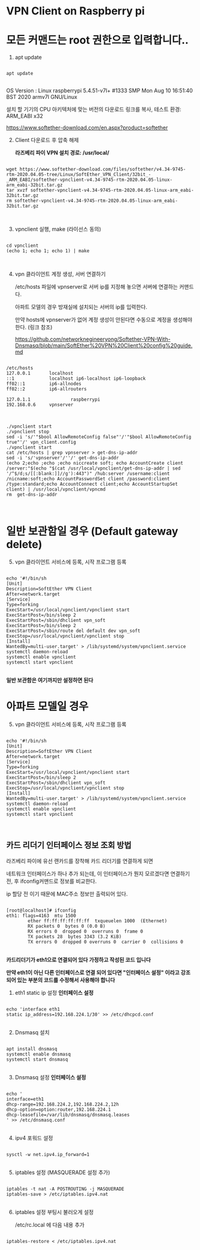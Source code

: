 # VPN Client on Raspberry pi

# 모든 커맨드는 root 권한으로 입력합니다..

1. apt update
<pre>
<code>
apt update
</code>
</pre>
OS Version : Linux raspberrypi 5.4.51-v7l+ #1333 SMP Mon Aug 10 16:51:40 BST 2020 armv7l GNU/Linux

설치 할 기기의 CPU 아키텍처에 맞는 버전의 다운로드 링크를 복사, 테스트 환경: ARM_EABI x32

<https://www.softether-download.com/en.aspx?product=softether>

2. Client 다운로드 후 압축 해제

    __라즈베리 파이 VPN 설치 경로: /usr/local/__
<pre>
<code>
wget https://www.softether-download.com/files/softether/v4.34-9745-rtm-2020.04.05-tree/Linux/SoftEther_VPN_Client/32bit_-_ARM_EABI/softether-vpnclient-v4.34-9745-rtm-2020.04.05-linux-arm_eabi-32bit.tar.gz
tar xvzf softether-vpnclient-v4.34-9745-rtm-2020.04.05-linux-arm_eabi-32bit.tar.gz
rm softether-vpnclient-v4.34-9745-rtm-2020.04.05-linux-arm_eabi-32bit.tar.gz

</code>
</pre>
3. vpnclient 실행, make (라이선스 동의)
<pre>
<code>
cd vpnclient
(echo 1; echo 1; echo 1) | make

</code>
</pre>
4. vpn 클라이언트 계정 생성, 서버 연결하기

    /etc/hosts 파일에 vpnserver로 서버 ip를 지정해 놓으면 서버에 연결하는 커맨드다.

    아파트 모델의 경우 방재실에 설치되는 서버의 ip를 입력한다.

    만약 hosts에 vpnserver가 없어 계정 생성이 안된다면 수동으로 계정을 생성해야 한다. (링크 참조)

    <https://github.com/networknegineeryong/Softether-VPN-With-Dnsmasq/blob/main/SoftEther%20VPN%20Client%20config%20guide.md>

<pre>
<code>
/etc/hosts
127.0.0.1       localhost
::1             localhost ip6-localhost ip6-loopback
ff02::1         ip6-allnodes
ff02::2         ip6-allrouters

127.0.1.1               raspberrypi
192.168.0.6     vpnserver
</code>
</pre>
<pre>
<code>
./vpnclient start
./vpnclient stop
sed -i 's/'"$bool AllowRemoteConfig false"'/'"$bool AllowRemoteConfig true"'/' vpn_client.config
./vpnclient start
cat /etc/hosts | grep vpnserver > get-dns-ip-addr
sed -i 's/'vpnserver'/''/' get-dns-ip-addr
(echo 2;echo ;echo ;echo niccreate soft; echo AccountCreate client /server:"$(echo "$(cat /usr/local/vpnclient/get-dns-ip-addr | sed '/^$/d;s/[[:blank:]]//g'):443")" /hub:server /username:client /nicname:soft;echo AccountPasswordSet client /password:client /type:standard;echo AccountConnect client;echo AccountStartupSet client) | /usr/local/vpnclient/vpncmd
rm  get-dns-ip-addr

</code>
</pre>

# 일반 보관함일 경우 (Default gateway delete)
5. vpn 클라이언트 서비스에 등록, 시작 프로그램 등록
<pre>
<code>  
echo '#!/bin/sh
[Unit]
Description=SoftEther VPN Client
After=network.target
[Service]
Type=forking
ExecStart=/usr/local/vpnclient/vpnclient start
ExecStartPost=/bin/sleep 2
ExecStartPost=/sbin/dhclient vpn_soft
ExecStartPost=/bin/sleep 2
ExecStartPost=/sbin/route del default dev vpn_soft
ExecStop=/usr/local/vpnclient/vpnclient stop
[Install]
WantedBy=multi-user.target' > /lib/systemd/system/vpnclient.service
systemctl daemon-reload
systemctl enable vpnclient
systemctl start vpnclient
</code>
</pre>
__일반 보관함은 여기까지만 설정하면 된다__

# 아파트 모델일 경우
5. vpn 클라이언트 서비스에 등록, 시작 프로그램 등록
<pre>
<code>  
echo '#!/bin/sh
[Unit]
Description=SoftEther VPN Client
After=network.target
[Service]
Type=forking
ExecStart=/usr/local/vpnclient/vpnclient start
ExecStartPost=/bin/sleep 2
ExecStartPost=/sbin/dhclient vpn_soft
ExecStop=/usr/local/vpnclient/vpnclient stop
[Install]
WantedBy=multi-user.target' > /lib/systemd/system/vpnclient.service
systemctl daemon-reload
systemctl enable vpnclient
systemctl start vpnclient

</code>
</pre>

##   카드 리더기 인터페이스 정보 조회 방법
라즈베리 파이에 유선 랜카드를 장착해 카드 리더기를 연결하게 되면

네트워크 인터페이스가 하나 추가 되는데, 이 인터페이스가 뭔지 모르겠다면 연결하기 전, 후 ifconfig커맨드로 정보를 비교한다.

ip 할당 전 이기 때문에 MAC주소 정보만 출력되어 있다.
<pre>
<code>
[root@localhost]# ifconfig
eth1: flags=4163<UP,BROADCAST,RUNNING,MULTICAST>  mtu 1500
        ether ff:ff:ff:ff:ff:ff  txqueuelen 1000  (Ethernet)
        RX packets 0  bytes 0 (0.0 B)
        RX errors 0  dropped 0  overruns 0  frame 0
        TX packets 28  bytes 3343 (3.2 KiB)
        TX errors 0  dropped 0 overruns 0  carrier 0  collisions 0
</code>
</pre>

__카드리더기가 eth1으로 연결되어 있다 가정하고 작성된 코드 입니다__

__만약 eth1이 아닌 다른 인터페이스로 연결 되어 있다면 "인터페이스 설정" 이라고 강조되어 있는 부분의 코드를 수정해서 사용해야 합니다__

1. eth1 static ip 설정 __인터페이스 설정__
<pre>
<code>
echo 'interface eth1
static ip_address=192.168.224.1/30' >> /etc/dhcpcd.conf
</code>
</pre>
2. Dnsmasq 설치
<pre>
<code>
apt install dnsmasq
systemctl enable dnsmasq
systemctl start dnsmasq
</code>
</pre>
3. Dnsmasq 설정 __인터페이스 설정__
<pre>
<code>
echo '
interface=eth1
dhcp-range=192.168.224.2,192.168.224.2,12h
dhcp-option=option:router,192.168.224.1
dhcp-leasefile=/var/lib/dnsmasq/dnsmasq.leases
' >> /etc/dnsmasq.conf
</code>
</pre>
4. ipv4 포워드 설정
<pre>
<code>
sysctl -w net.ipv4.ip_forward=1
</code>
</pre>
5. iptables 설정 (MASQUERADE 설정 추가)
<pre>
<code>
iptables -t nat -A POSTROUTING -j MASQUERADE 
iptables-save > /etc/iptables.ipv4.nat
</code>
</pre>
6. iptables 설정 부팅시 불러오게 설정

    /etc/rc.local 에 다음 내용 추가
<pre>
<code>
iptables-restore < /etc/iptables.ipv4.nat
</code>
</pre>